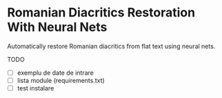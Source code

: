 # Romanian Diacritics Restoration With Neural Nets

Automatically restore Romanian diacritics from flat text using neural nets.

TODO

- [ ] exemplu de date de intrare
- [ ] lista module (requirements.txt)
- [ ] test instalare
